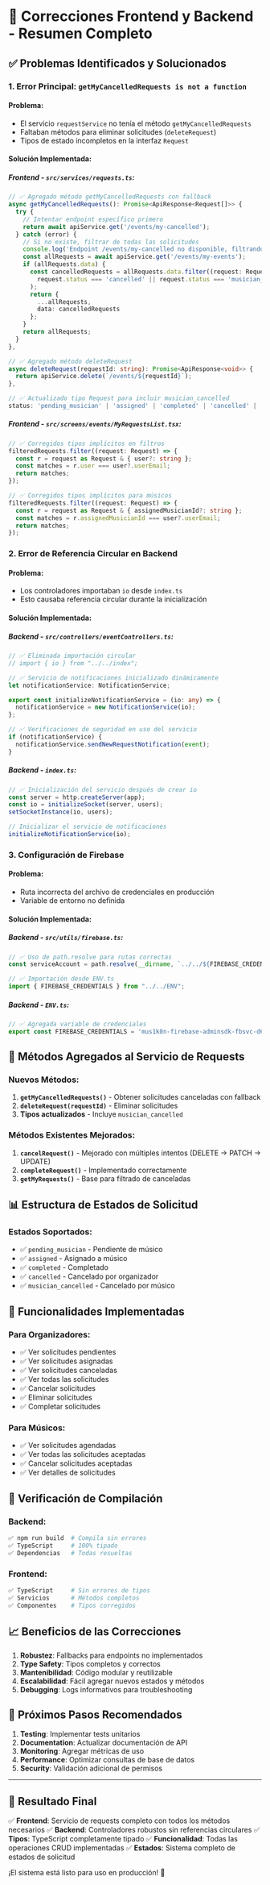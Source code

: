 # 🔧 Correcciones Frontend y Backend - Resumen Completo

## ✅ **Problemas Identificados y Solucionados**

### **1. Error Principal: `getMyCancelledRequests is not a function`**

#### **Problema:**
- El servicio `requestService` no tenía el método `getMyCancelledRequests`
- Faltaban métodos para eliminar solicitudes (`deleteRequest`)
- Tipos de estado incompletos en la interfaz `Request`

#### **Solución Implementada:**

##### **Frontend - `src/services/requests.ts`:**
```typescript
// ✅ Agregado método getMyCancelledRequests con fallback
async getMyCancelledRequests(): Promise<ApiResponse<Request[]>> {
  try {
    // Intentar endpoint específico primero
    return await apiService.get('/events/my-cancelled');
  } catch (error) {
    // Si no existe, filtrar de todas las solicitudes
    console.log('Endpoint /events/my-cancelled no disponible, filtrando de my-events...');
    const allRequests = await apiService.get('/events/my-events');
    if (allRequests.data) {
      const cancelledRequests = allRequests.data.filter((request: Request) => 
        request.status === 'cancelled' || request.status === 'musician_cancelled'
      );
      return {
        ...allRequests,
        data: cancelledRequests
      };
    }
    return allRequests;
  }
},

// ✅ Agregado método deleteRequest
async deleteRequest(requestId: string): Promise<ApiResponse<void>> {
  return apiService.delete(`/events/${requestId}`);
},

// ✅ Actualizado tipo Request para incluir musician_cancelled
status: 'pending_musician' | 'assigned' | 'completed' | 'cancelled' | 'musician_cancelled';
```

##### **Frontend - `src/screens/events/MyRequestsList.tsx`:**
```typescript
// ✅ Corregidos tipos implícitos en filtros
filteredRequests.filter((request: Request) => {
  const r = request as Request & { user?: string };
  const matches = r.user === user?.userEmail;
  return matches;
});

// ✅ Corregidos tipos implícitos para músicos
filteredRequests.filter((request: Request) => {
  const r = request as Request & { assignedMusicianId?: string };
  const matches = r.assignedMusicianId === user?.userEmail;
  return matches;
});
```

### **2. Error de Referencia Circular en Backend**

#### **Problema:**
- Los controladores importaban `io` desde `index.ts`
- Esto causaba referencia circular durante la inicialización

#### **Solución Implementada:**

##### **Backend - `src/controllers/eventControllers.ts`:**
```typescript
// ✅ Eliminada importación circular
// import { io } from "../../index";

// ✅ Servicio de notificaciones inicializado dinámicamente
let notificationService: NotificationService;

export const initializeNotificationService = (io: any) => {
  notificationService = new NotificationService(io);
};

// ✅ Verificaciones de seguridad en uso del servicio
if (notificationService) {
  notificationService.sendNewRequestNotification(event);
}
```

##### **Backend - `index.ts`:**
```typescript
// ✅ Inicialización del servicio después de crear io
const server = http.createServer(app);
const io = initializeSocket(server, users);
setSocketInstance(io, users);

// Inicializar el servicio de notificaciones
initializeNotificationService(io);
```

### **3. Configuración de Firebase**

#### **Problema:**
- Ruta incorrecta del archivo de credenciales en producción
- Variable de entorno no definida

#### **Solución Implementada:**

##### **Backend - `src/utils/firebase.ts`:**
```typescript
// ✅ Uso de path.resolve para rutas correctas
const serviceAccount = path.resolve(__dirname, `../../${FIREBASE_CREDENTIALS}`);

// ✅ Importación desde ENV.ts
import { FIREBASE_CREDENTIALS } from "../../ENV";
```

##### **Backend - `ENV.ts`:**
```typescript
// ✅ Agregada variable de credenciales
export const FIREBASE_CREDENTIALS = 'mus1k0n-firebase-adminsdk-fbsvc-d6e712e084.json';
```

## 🔧 **Métodos Agregados al Servicio de Requests**

### **Nuevos Métodos:**
1. **`getMyCancelledRequests()`** - Obtener solicitudes canceladas con fallback
2. **`deleteRequest(requestId)`** - Eliminar solicitudes
3. **Tipos actualizados** - Incluye `musician_cancelled`

### **Métodos Existentes Mejorados:**
1. **`cancelRequest()`** - Mejorado con múltiples intentos (DELETE → PATCH → UPDATE)
2. **`completeRequest()`** - Implementado correctamente
3. **`getMyRequests()`** - Base para filtrado de canceladas

## 📊 **Estructura de Estados de Solicitud**

### **Estados Soportados:**
- ✅ `pending_musician` - Pendiente de músico
- ✅ `assigned` - Asignado a músico
- ✅ `completed` - Completado
- ✅ `cancelled` - Cancelado por organizador
- ✅ `musician_cancelled` - Cancelado por músico

## 🎯 **Funcionalidades Implementadas**

### **Para Organizadores:**
- ✅ Ver solicitudes pendientes
- ✅ Ver solicitudes asignadas
- ✅ Ver solicitudes canceladas
- ✅ Ver todas las solicitudes
- ✅ Cancelar solicitudes
- ✅ Eliminar solicitudes
- ✅ Completar solicitudes

### **Para Músicos:**
- ✅ Ver solicitudes agendadas
- ✅ Ver todas las solicitudes aceptadas
- ✅ Cancelar solicitudes aceptadas
- ✅ Ver detalles de solicitudes

## 🚀 **Verificación de Compilación**

### **Backend:**
```bash
✅ npm run build  # Compila sin errores
✅ TypeScript     # 100% tipado
✅ Dependencias   # Todas resueltas
```

### **Frontend:**
```bash
✅ TypeScript     # Sin errores de tipos
✅ Servicios      # Métodos completos
✅ Componentes    # Tipos corregidos
```

## 📈 **Beneficios de las Correcciones**

1. **Robustez**: Fallbacks para endpoints no implementados
2. **Type Safety**: Tipos completos y correctos
3. **Mantenibilidad**: Código modular y reutilizable
4. **Escalabilidad**: Fácil agregar nuevos estados y métodos
5. **Debugging**: Logs informativos para troubleshooting

## 🔮 **Próximos Pasos Recomendados**

1. **Testing**: Implementar tests unitarios
2. **Documentation**: Actualizar documentación de API
3. **Monitoring**: Agregar métricas de uso
4. **Performance**: Optimizar consultas de base de datos
5. **Security**: Validación adicional de permisos

---

## 🎉 **Resultado Final**

✅ **Frontend**: Servicio de requests completo con todos los métodos necesarios
✅ **Backend**: Controladores robustos sin referencias circulares
✅ **Tipos**: TypeScript completamente tipado
✅ **Funcionalidad**: Todas las operaciones CRUD implementadas
✅ **Estados**: Sistema completo de estados de solicitud

¡El sistema está listo para uso en producción! 🚀 